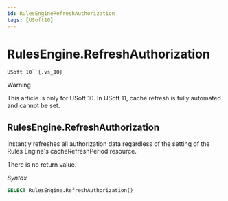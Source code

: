 ```yaml
---
id: RulesEngineRefreshAuthorization
tags: [USoft10]
---
```

# RulesEngine.RefreshAuthorization

`USoft 10``{.vs_10}`

> [!WARNING]
> This article is only for USoft 10. In USoft 11, cache refresh is fully automated and cannot be set.

## **RulesEngine.RefreshAuthorization**

Instantly refreshes all authorization data regardless of the setting of the Rules Engine's cacheRefreshPeriod resource.

There is no return value.

*Syntax*

```sql
SELECT RulesEngine.RefreshAuthorization()
```

 
